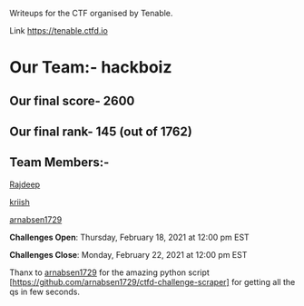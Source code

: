 Writeups for the CTF organised by Tenable. 

Link https://tenable.ctfd.io

# Our Team:- hackboiz



## Our final score- 2600

## Our final rank- 145 (out of 1762)


## Team Members:-

[Rajdeep](https://github.com/Rajdeep-G/) 

[kriish](https://github.com/berakrishnendu36/)

[arnabsen1729](https://github.com/arnabsen1729/)

**Challenges Open**: Thursday, February 18, 2021 at 12:00 pm EST

**Challenges Close**: Monday, February 22, 2021 at 12:00 pm EST 



Thanx to [arnabsen1729](https://github.com/arnabsen1729/) for the amazing python script [https://github.com/arnabsen1729/ctfd-challenge-scraper] for getting all the qs in few seconds.
